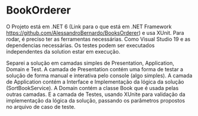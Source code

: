 # BookOrderer

O Projeto está em .NET 6 (Link para o que está em .NET Framework https://github.com/AlessandroBernardo/BooksOrderer) e usa XUnit. Para rodar, é preciso ter as ferramentas necessárias. Como Visual Studio 19 e as dependencias necessárias.
Os testes podem ser executados independentes da solution estar em execução.

Separei a solução em camadas simples de Presentation, Application, Domain e  Test.
A camada de Presentation contém uma forma de testar a solução de forma manual e interativa pelo console (algo simples).
A camada de Application contém a Interface e Implementação da lógica da solução (SortBookService).
A Domain contém a classe Book que é usada pelas outras camadas.
E a camada de Testes, usando XUnite para validação da implementação da lógica da solução, passando os parâmetros propostos no arquivo de caso de teste.

